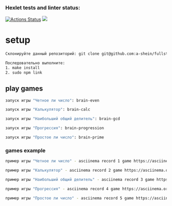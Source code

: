 ### Hexlet tests and linter status:
[![Actions Status](https://github.com/a-shein/fullstack-javascript-project-44/workflows/hexlet-check/badge.svg)](https://github.com/a-shein/fullstack-javascript-project-44/actions)
<a href="https://codeclimate.com/github/a-shein/fullstack-javascript-project-44/maintainability"><img src="https://api.codeclimate.com/v1/badges/0075c5cd564e1c363f66/maintainability" /></a>

# setup
```sh
Склонируйте данный репозиторий: git clone git@github.com:a-shein/fullstack-javascript-project-44.git

Последовательно выполните:
1. make install
2. sudo npm link
```

## play games
```sh
запуск игры "Четное ли число": brain-even

запуск игры "Калькулятор": brain-calc

запуск игры "Наибольший общий делитель": brain-gcd

запуск игры "Прогрессия": brain-progression

запуск игры "Простое ли число": brain-prime
```

### games example
```sh
пример игры "Четное ли число" - asciinema record 1 game https://asciinema.org/a/93kIGa7WYiO0zenTidaTmJO1U

пример игры "Калькулятор" - asciinema record 2 game https://asciinema.org/a/npEX3KzkF2rvk6vpXPyYKcjNn

пример игры "Наибольший общий делитель" - asciinema record 3 game https://asciinema.org/a/7HYSVjWAhui96LRoajuo64a2Q

пример игры "Прогрессия" - asciinema record 4 game https://asciinema.org/a/1QnvQ0jFyfbbXU8CxNozTeG4f

пример игры "Простое ли число" - asciinema record 5 game https://asciinema.org/a/yxOY4A9deX1gvW7brEUWUvafT
```
